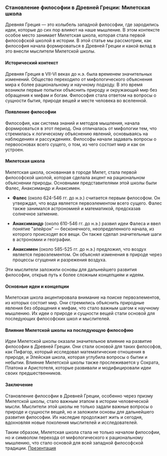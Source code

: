 ### Становление философии в Древней Греции: Милетская школа

Древняя Греция — это колыбель западной философии, где зародились идеи, которые до сих пор влияют на наше мышление. В этом контексте особое место занимает Милетская школа, которая стала первой философской школой в истории. В этой статье мы рассмотрим, как философия начала формироваться в Древней Греции и какой вклад в это внесли мыслители Милетской школы.

#### Исторический контекст

Древняя Греция в VII-VI веках до н.э. была временем значительных изменений. Общество переходило от мифологического объяснения мира к более рациональному и научному подходу. В это время возникли первые попытки объяснить природу и окружающий мир без обращения к мифам и богам. Философия стала ответом на вопросы о сущности бытия, природе вещей и месте человека во вселенной.

#### Появление философии

Философия, как система знаний и методов мышления, начала формироваться в этот период. Она отличалась от мифологии тем, что стремилась к логическому объяснению явлений, основываясь на наблюдениях и рассуждениях. Философы начали задавать вопросы о первоосновах всего сущего, о том, из чего состоит мир и как он устроен.

#### Милетская школа

Милетская школа, основанная в городе Милет, стала первой философской школой, которая сделала акцент на рациональном объяснении природы. Основными представителями этой школы были Фалес, Анаксимандр и Анаксимен.

- **Фалес** (около 624-546 гг. до н.э.) считается первым философом. Он утверждал, что вода является первоэлементом всего сущего. Фалес также занимался астрономией и математикой, предсказав солнечное затмение.
    
- **Анаксимандр** (около 610-546 гг. до н.э.) развил идеи Фалеса и ввел понятие "апейрон" — бесконечного, неопределенного начала, из которого происходят все вещи. Он также сделал значительные шаги в астрономии и географии.
    
- **Анаксимен** (около 585-525 гг. до н.э.) предложил, что воздух является первоэлементом. Он объяснял изменения в природе через процессы сгущения и разрежения воздуха.
    

Эти мыслители заложили основы для дальнейшего развития философии, открыв путь к более сложным концепциям и идеям.

#### Основные идеи и концепции

Милетская школа акцентировала внимание на поиске первоэлементов, из которых состоит мир. Они стремились объяснить природные явления без обращения к мифам, что стало важным шагом к научному мышлению. Их идеи о природе и сущности вещей стали основой для последующих философских школ и мыслителей.

#### Влияние Милетской школы на последующую философию

Идеи Милетской школы оказали значительное влияние на развитие философии в Древней Греции. Они стали основой для таких философов, как Пифагор, который исследовал математические отношения в природе, и Элейская школа, которая углубила вопросы о бытии и небытии. Влияние Милетской школы также прослеживается у Сократа, Платона и Аристотеля, которые развивали и модифицировали идеи своих предшественников.

#### Заключение

Становление философии в Древней Греции, особенно через призму Милетской школы, стало важным этапом в истории человеческой мысли. Мыслители этой школы не только задали важные вопросы о природе и сущности вещей, но и заложили основы для дальнейшего развития философии. Их наследие продолжает жить и сегодня, вдохновляя новые поколения мыслителей и исследователей.

Таким образом, Милетская школа стала не только началом философии, но и символом перехода от мифологического к рациональному мышлению, что стало основой для всей западной философской традиции.
[Презентация](C:\Users\0\Documents\Становление_философии_в_Древней_Греции.pptx)
